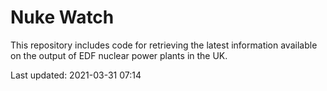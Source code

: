 # Nuke Watch

This repository includes code for retrieving the latest information available on the output of EDF nuclear power plants in the UK.

Last updated: 2021-03-31 07:14